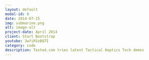 ```yaml
---
layout: default
modal-id: 6
date: 2014-07-15
img: submarine.png
alt: image-alt
project-date: April 2014
client: Start Bootstrap
youtube: 3wfiRSzBQ7I
category: code
description: Tested.com tries latest Tactical Haptics Tech demos
---
```

